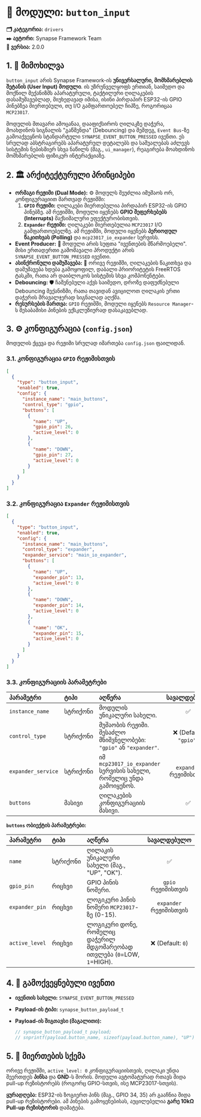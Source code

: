# 🔘 მოდული: `button_input`

**🗂️ კატეგორია:** `drivers`  
**✒️ ავტორი:** Synapse Framework Team  
**🔖 ვერსია:** 2.0.0

## 1. 📜 მიმოხილვა

`button_input` არის Synapse Framework-ის **უნივერსალური, მომხმარებლის შეტანის (User Input) მოდული**. ის უზრუნველყოფს ერთიან, საიმედო და მოქნილ მექანიზმს აპარატურული, ტაქტილური ღილაკების დასამუშავებლად, მიუხედავად იმისა, ისინი პირდაპირ ESP32-ის GPIO პინებზეა მიერთებული, თუ I/O გამფართოებელ ჩიპზე, როგორიცაა `MCP23017`.

მოდულის მთავარი ამოცანაა, დააფიქსიროს ღილაკზე დაჭერა, მოახდინოს სიგნალის "გაწმენდა" (Debouncing) და შემდეგ, `Event Bus`-ზე გამოაქვეყნოს სტანდარტული `SYNAPSE_EVENT_BUTTON_PRESSED` ივენთი. ეს სრულად აბსტრაგირებს აპარატურულ დეტალებს და საშუალებას აძლევს სისტემის ნებისმიერ სხვა ნაწილს (მაგ., `ui_manager`), რეაგირება მოახდინოს მომხმარებლის ფიზიკურ ინტერაქციაზე.

## 2. 🏛️ არქიტექტურული პრინციპები

- **ორმაგი რეჟიმი (Dual Mode):** ⚙️ მოდულს შეუძლია იმუშაოს ორ, კონფიგურაციით მართვად რეჟიმში:
  1. **`GPIO` რეჟიმი:** ღილაკები მიერთებულია პირდაპირ ESP32-ის GPIO პინებზე. ამ რეჟიმში, მოდული იყენებს **GPIO შეფერხებებს (Interrupts)** მაქსიმალური ეფექტურობისთვის.
  2. **`Expander` რეჟიმი:** ღილაკები მიერთებულია `MCP23017` I/O გამფართოებელზე. ამ რეჟიმში, მოდული იყენებს **პერიოდულ წაკითხვას (Polling)** და `mcp23017_io_expander` სერვისს.
- **Event Producer:** 📢 მოდული არის სუფთა "ივენთების მწარმოებელი". მისი ერთადერთი გამომავალი პროდუქტი არის `SYNAPSE_EVENT_BUTTON_PRESSED` ივენთი.
- **ასინქრონული დამუშავება:** 🔄 ორივე რეჟიმში, ღილაკების წაკითხვა და დამუშავება ხდება გამოყოფილ, დაბალი პრიორიტეტის FreeRTOS ტასკში, რათა არ დაიბლოკოს სისტემის სხვა კომპონენტები.
- **Debouncing:** 🛡️ ჩაშენებული აქვს საიმედო, დროზე დაფუძნებული Debouncing მექანიზმი, რათა თავიდან ავიცილოთ ღილაკის ერთი დაჭერის მრავალჯერად სიგნალად აღქმა.
- **რესურსების მართვა:** `GPIO` რეჟიმში, მოდული იყენებს `Resource Manager`-ს შესაბამისი პინების ექსკლუზიურად დასაკავებლად.

## 3. ⚙️ კონფიგურაცია (`config.json`)

მოდულის ქცევა და რეჟიმი სრულად იმართება `config.json` ფაილიდან.

### 3.1. კონფიგურაცია `GPIO` რეჟიმისთვის

```json
[
  {
    "type": "button_input",
    "enabled": true,
    "config": {
      "instance_name": "main_buttons",
      "control_type": "gpio",
      "buttons": [
        {
          "name": "UP",
          "gpio_pin": 26,
          "active_level": 0
        },
        {
          "name": "DOWN",
          "gpio_pin": 27,
          "active_level": 0
        }
      ]
    }
  }
]
```

### 3.2. კონფიგურაცია `Expander` რეჟიმისთვის

```json
[
  {
    "type": "button_input",
    "enabled": true,
    "config": {
      "instance_name": "main_buttons",
      "control_type": "expander",
      "expander_service": "main_io_expander",
      "buttons": [
        {
          "name": "UP",
          "expander_pin": 13,
          "active_level": 0
        },
        {
          "name": "DOWN",
          "expander_pin": 14,
          "active_level": 0
        },
        {
          "name": "OK",
          "expander_pin": 15,
          "active_level": 0
        }
      ]
    }
  }
]
```

### 3.3. კონფიგურაციის პარამეტრები

| პარამეტრი | ტიპი | აღწერა | სავალდებულო |
| :--- | :--- | :--- | :---: |
| `instance_name` | სტრიქონი | მოდულის უნიკალური სახელი. | ✅ |
| `control_type` | სტრიქონი | მუშაობის რეჟიმი. შესაძლო მნიშვნელობები: `"gpio"` ან `"expander"`. | ❌ (Default: `"gpio"`) |
| `expander_service` | სტრიქონი | იმ `mcp23017_io_expander` სერვისის სახელი, რომელიც უნდა გამოიყენოს. | `expander` რეჟიმისთვის |
| `buttons` | მასივი | ღილაკების კონფიგურაციის მასივი. | ✅ |

**`buttons` ობიექტის პარამეტრები:**

| პარამეტრი | ტიპი | აღწერა | სავალდებულო |
| :--- | :--- | :--- | :---: |
| `name` | სტრიქონი | ღილაკის უნიკალური სახელი (მაგ., "UP", "OK"). | ✅ |
| `gpio_pin` | რიცხვი | GPIO პინის ნომერი. | `gpio` რეჟიმისთვის |
| `expander_pin` | რიცხვი | ლოგიკური პინის ნომერი `MCP23017`-ზე (0-15). | `expander` რეჟიმისთვის |
| `active_level` | რიცხვი | ლოგიკური დონე, რომელიც დაჭერილ მდგომარეობად ითვლება (`0`=LOW, `1`=HIGH). | ❌ (Default: `0`) |

## 4. 📢 გამოქვეყნებული ივენთი

- **ივენთის სახელი:** `SYNAPSE_EVENT_BUTTON_PRESSED`
- **Payload-ის ტიპი:** `synapse_button_payload_t`
- **Payload-ის შიგთავსი (მაგალითი):**

  ```c
  // synapse_button_payload_t payload;
  // snprintf(payload.button_name, sizeof(payload.button_name), "UP");
  ```

## 5. 🔌 მიერთების სქემა

ორივე რეჟიმში, `active_level: 0` კონფიგურაციისთვის, ღილაკი უნდა შეერთდეს **პინსა** და **GND**-ს შორის. მოდული ავტომატურად რთავს შიდა pull-up რეზისტორებს (როგორც GPIO-სთვის, ისე MCP23017-სთვის).

**ყურადღება:** ESP32-ის ზოგიერთ პინს (მაგ., GPIO 34, 35) არ გააჩნია შიდა pull-up რეზისტორები. ამ პინების გამოყენებისას, აუცილებელია **გარე 10kΩ Pull-up რეზისტორის** დამატება.
